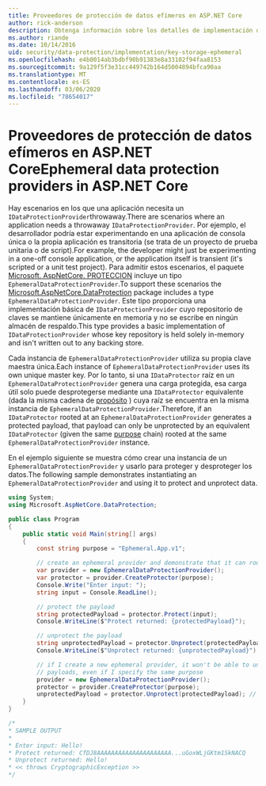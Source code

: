 ```yaml
---
title: Proveedores de protección de datos efímeros en ASP.NET Core
author: rick-anderson
description: Obtenga información sobre los detalles de implementación de los ASP.NET Core proveedores de protección de datos efímeros.
ms.author: riande
ms.date: 10/14/2016
uid: security/data-protection/implementation/key-storage-ephemeral
ms.openlocfilehash: e4b0014ab3bdbf90b91383e8a33102f94faa8153
ms.sourcegitcommit: 9a129f5f3e31cc449742b164d5004894bfca90aa
ms.translationtype: MT
ms.contentlocale: es-ES
ms.lasthandoff: 03/06/2020
ms.locfileid: "78654017"
---
```

# <a name="ephemeral-data-protection-providers-in-aspnet-core"></a><span data-ttu-id="94646-103">Proveedores de protección de datos efímeros en ASP.NET Core</span><span class="sxs-lookup"><span data-stu-id="94646-103">Ephemeral data protection providers in ASP.NET Core</span></span>

<a name="data-protection-implementation-key-storage-ephemeral"></a>

<span data-ttu-id="94646-104">Hay escenarios en los que una aplicación necesita un `IDataProtectionProvider`throwaway.</span><span class="sxs-lookup"><span data-stu-id="94646-104">There are scenarios where an application needs a throwaway `IDataProtectionProvider`.</span></span> <span data-ttu-id="94646-105">Por ejemplo, el desarrollador podría estar experimentando en una aplicación de consola única o la propia aplicación es transitoria (se trata de un proyecto de prueba unitaria o de script).</span><span class="sxs-lookup"><span data-stu-id="94646-105">For example, the developer might just be experimenting in a one-off console application, or the application itself is transient (it's scripted or a unit test project).</span></span> <span data-ttu-id="94646-106">Para admitir estos escenarios, el paquete [Microsoft. AspNetCore. PROTECCION](https://www.nuget.org/packages/Microsoft.AspNetCore.DataProtection/) incluye un tipo `EphemeralDataProtectionProvider`.</span><span class="sxs-lookup"><span data-stu-id="94646-106">To support these scenarios the [Microsoft.AspNetCore.DataProtection](https://www.nuget.org/packages/Microsoft.AspNetCore.DataProtection/) package includes a type `EphemeralDataProtectionProvider`.</span></span> <span data-ttu-id="94646-107">Este tipo proporciona una implementación básica de `IDataProtectionProvider` cuyo repositorio de claves se mantiene únicamente en memoria y no se escribe en ningún almacén de respaldo.</span><span class="sxs-lookup"><span data-stu-id="94646-107">This type provides a basic implementation of `IDataProtectionProvider` whose key repository is held solely in-memory and isn't written out to any backing store.</span></span>

<span data-ttu-id="94646-108">Cada instancia de `EphemeralDataProtectionProvider` utiliza su propia clave maestra única.</span><span class="sxs-lookup"><span data-stu-id="94646-108">Each instance of `EphemeralDataProtectionProvider` uses its own unique master key.</span></span> <span data-ttu-id="94646-109">Por lo tanto, si una `IDataProtector` raíz en un `EphemeralDataProtectionProvider` genera una carga protegida, esa carga útil solo puede desprotegerse mediante una `IDataProtector` equivalente (dada la misma cadena de [propósito](xref:security/data-protection/consumer-apis/purpose-strings#data-protection-consumer-apis-purposes) ) cuya raíz se encuentra en la misma instancia de `EphemeralDataProtectionProvider`.</span><span class="sxs-lookup"><span data-stu-id="94646-109">Therefore, if an `IDataProtector` rooted at an `EphemeralDataProtectionProvider` generates a protected payload, that payload can only be unprotected by an equivalent `IDataProtector` (given the same [purpose](xref:security/data-protection/consumer-apis/purpose-strings#data-protection-consumer-apis-purposes) chain) rooted at the same `EphemeralDataProtectionProvider` instance.</span></span>

<span data-ttu-id="94646-110">En el ejemplo siguiente se muestra cómo crear una instancia de un `EphemeralDataProtectionProvider` y usarlo para proteger y desproteger los datos.</span><span class="sxs-lookup"><span data-stu-id="94646-110">The following sample demonstrates instantiating an `EphemeralDataProtectionProvider` and using it to protect and unprotect data.</span></span>

```csharp
using System;
using Microsoft.AspNetCore.DataProtection;

public class Program
{
    public static void Main(string[] args)
    {
        const string purpose = "Ephemeral.App.v1";

        // create an ephemeral provider and demonstrate that it can round-trip a payload
        var provider = new EphemeralDataProtectionProvider();
        var protector = provider.CreateProtector(purpose);
        Console.Write("Enter input: ");
        string input = Console.ReadLine();

        // protect the payload
        string protectedPayload = protector.Protect(input);
        Console.WriteLine($"Protect returned: {protectedPayload}");

        // unprotect the payload
        string unprotectedPayload = protector.Unprotect(protectedPayload);
        Console.WriteLine($"Unprotect returned: {unprotectedPayload}");

        // if I create a new ephemeral provider, it won't be able to unprotect existing
        // payloads, even if I specify the same purpose
        provider = new EphemeralDataProtectionProvider();
        protector = provider.CreateProtector(purpose);
        unprotectedPayload = protector.Unprotect(protectedPayload); // THROWS
    }
}

/*
* SAMPLE OUTPUT
*
* Enter input: Hello!
* Protect returned: CfDJ8AAAAAAAAAAAAAAAAAAAAA...uGoxWLjGKtm1SkNACQ
* Unprotect returned: Hello!
* << throws CryptographicException >>
*/
```
